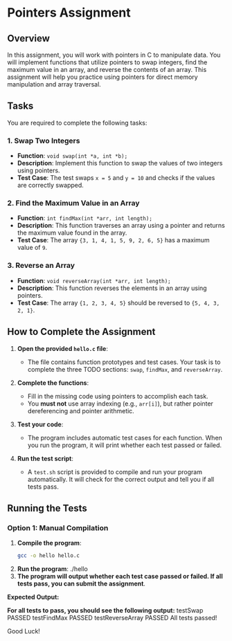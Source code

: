 # Pointers Assignment

## Overview
In this assignment, you will work with pointers in C to manipulate data. You will implement functions that utilize pointers to swap integers, find the maximum value in an array, and reverse the contents of an array. This assignment will help you practice using pointers for direct memory manipulation and array traversal.

## Tasks
You are required to complete the following tasks:

### 1. Swap Two Integers
- **Function**: `void swap(int *a, int *b);`
- **Description**: Implement this function to swap the values of two integers using pointers.
- **Test Case**: The test swaps `x = 5` and `y = 10` and checks if the values are correctly swapped.

### 2. Find the Maximum Value in an Array
- **Function**: `int findMax(int *arr, int length);`
- **Description**: This function traverses an array using a pointer and returns the maximum value found in the array.
- **Test Case**: The array `{3, 1, 4, 1, 5, 9, 2, 6, 5}` has a maximum value of `9`.

### 3. Reverse an Array
- **Function**: `void reverseArray(int *arr, int length);`
- **Description**: This function reverses the elements in an array using pointers.
- **Test Case**: The array `{1, 2, 3, 4, 5}` should be reversed to `{5, 4, 3, 2, 1}`.

## How to Complete the Assignment

1. **Open the provided `hello.c` file**:
   - The file contains function prototypes and test cases. Your task is to complete the three TODO sections: `swap`, `findMax`, and `reverseArray`.

2. **Complete the functions**:
   - Fill in the missing code using pointers to accomplish each task.
   - You **must not** use array indexing (e.g., `arr[i]`), but rather pointer dereferencing and pointer arithmetic.

3. **Test your code**:
   - The program includes automatic test cases for each function. When you run the program, it will print whether each test passed or failed.
   
4. **Run the test script**:
   - A `test.sh` script is provided to compile and run your program automatically. It will check for the correct output and tell you if all tests pass.

## Running the Tests

### Option 1: Manual Compilation

1. **Compile the program**:
   ```bash
   gcc -o hello hello.c
2.	**Run the program**:
   ./hello
3.	**The program will output whether each test case passed or failed. If all tests pass, you can submit the assignment**.

**Expected Output:**

**For all tests to pass, you should see the following output:**
testSwap PASSED
testFindMax PASSED
testReverseArray PASSED
All tests passed!


Good Luck!
